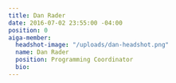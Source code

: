 ```yaml
---
title: Dan Rader
date: 2016-07-02 23:55:00 -04:00
position: 0
aiga-member:
  headshot-image: "/uploads/dan-headshot.png"
  name: Dan Rader
  position: Programming Coordinator
  bio: 
---
```


